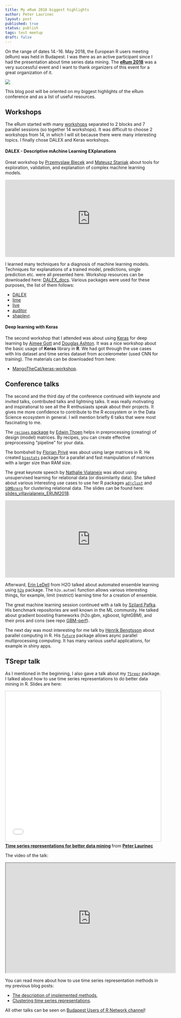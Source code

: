 ```yaml
---
title: My eRum 2018 biggest highlights
author: Peter Laurinec
layout: post
published: true
status: publish
tags: test meetup
draft: false
---
```

 

 
On the range of dates 14.-16. May 2018, the European R users meeting (eRum) was held in Budapest. I was there as an active participant since I had the presentation about time series data mining. The [**eRum 2018**](http://2018.erum.io/) was a very successful event and I want to thank organizers of this event for a great organization of it.
 
![](/images/post_9/erum.jpg)
 
This blog post will be oriented on my biggest highlights of the eRum conference and as a list of useful resources.
 
## Workshops
 
The eRum started with many [workshops](http://2018.erum.io/#workshop-tutors) separated to 2 blocks and 7 parallel sessions (so together 14 workshops). It was difficult to choose 2 workshops from 14, in which I will sit because there were many interesting topics. I finally chose DALEX and Keras workshops.
 
#### DALEX - Descriptive mAchine Learning EXplanations
 
Great workshop by [Przemyslaw Biecek](https://github.com/pbiecek) and [Mateusz Staniak](https://github.com/mstaniak) about tools for exploration, validation, and explanation of complex machine learning models.
 
<iframe border=0 frameborder=0 height=250 width=550
 src="https://twitframe.com/show?url=https://twitter.com/petolauri/status/995942420914343936"></iframe>
 
I learned many techniques for a diagnosis of machine learning models. Techniques for explanations of a trained model, predictions, single prediction etc. were all presented here. Workshop resources can be downloaded here: [DALEX_docs](https://github.com/pbiecek/DALEX_docs/tree/master/workshops/eRum2018). Various packages were used for these purposes, the list of them follows:
 
 * [DALEX](https://cran.r-project.org/package=DALEX)
 * [lime](https://cran.r-project.org/package=lime)
 * [live](https://cran.r-project.org/package=live)
 * [auditor](https://cran.r-project.org/package=auditor)
 * [shapleyr](https://github.com/redichh/ShapleyR).
 
#### Deep learning with Keras
 
The second workshop that I attended was about using [Keras](https://cran.r-project.org/package=keras) for deep learning by [Aimee Gott](https://github.com/aimeegott) and [Douglas Ashton](https://github.com/dougmet). It was a nice workshop about the basic usage of **Keras** library in **R**. We had got through the use cases with Iris dataset and time series dataset from accelerometer (used CNN for training). The materials can be downloaded from here:
 
 * [MangoTheCat/keras-workshop](https://github.com/MangoTheCat/keras-workshop).
 
## Conference talks
 
The second and the third day of the conference continued with keynote and invited talks, contributed talks and lightning talks. It was really motivating and inspirational to see all the R enthusiasts speak about their projects. It gives me more confidence to contribute to the R ecosystem or in the Data Science ecosystem in general. I will mention briefly 6 talks that were most fascinating to me.
 
The [`recipes` package](https://cran.r-project.org/package=recipes) by [Edwin Thoen](https://github.com/topepo) helps in preprocessing (creating) of design (model) matrices. By recipes, you can create effective preprocessing "pipeline" for your data.
 
The bombshell by [Florian Privé](https://github.com/privefl) was about using large matrices in R. He created [`bigstats`](https://github.com/privefl/bigstatsr) package for a parallel and fast manipulation of matrices with a larger size than RAM size.
 
The great keynote speech by [Nathalie Vialaneix](https://github.com/tuxette) was about using unsupervised learning for relational data (or dissimilarity data). She talked about various interesting use cases to use her R packages [`adjclust`](https://cran.r-project.org/package=adjclust) and [`SOMbrero`](https://cran.r-project.org/package=SOMbrero) for clustering relational data. The slides can be found here: [slides_villavialaneix_ERUM2018](http://www.nathalievilla.org/doc/pdf/slides_villavialaneix_ERUM2018.pdf).
 
<iframe border=0 frameborder=0 height=250 width=550
 src="https://twitframe.com/show?url=https://twitter.com/petolauri/status/996363514796179458"></iframe>
 
Afterward, [Erin LeDell](https://github.com/ledell) from H2O talked about automated ensemble learning using [`h2o`](https://cran.r-project.org/package=h2o) package. The `h2o.automl` function allows various interesting things, for example, limit (restrict) learning time for a creation of ensemble.
 
The great machine learning session continued with a talk by [Szilard Pafka](https://github.com/szilard). His benchmark repositories are well known in the ML community. He talked about gradient boosting frameworks (h2o.gbm, xgboost, lightGBM), and their pros and cons (see repo [GBM-perf](https://github.com/szilard/GBM-perf)).
 
The next day was most interesting for me talk by [Henrik Bengtsson](https://github.com/HenrikBengtsson) about parallel computing in R. His [`future`](https://cran.r-project.org/package=future) package allows async parallel multiprocessing computing. It has many various useful applications, for example in shiny apps.
 
## TSrepr talk
 
As I mentioned in the beginning, I also gave a talk about my [`TSrepr`](https://cran.r-project.org/package=TSrepr) package. I talked about how to use time series representations to do better data mining in R. Slides are here:
 
<iframe src="//www.slideshare.net/slideshow/embed_code/key/41sdTgeikC6Lzj" width="595" height="485" frameborder="0" marginwidth="0" marginheight="0" scrolling="no" style="border:1px solid #CCC; border-width:1px; margin-bottom:5px; max-width: 100%;" allowfullscreen> </iframe> <div style="margin-bottom:5px"> <strong> <a href="//www.slideshare.net/PeterLaurinec/time-series-representations-for-better-data-mining" title="Time series representations for better data mining" target="_blank">Time series representations for better data mining</a> </strong> from <strong><a href="https://www.slideshare.net/PeterLaurinec" target="_blank">Peter Laurinec</a></strong> </div>
 
The video of the talk:
 
<iframe width="550" height="355"
src="https://youtube.com/embed/U5MFJFi4xsE">
</iframe>
 
You can read more about how to use time series representation methods in my previous blog posts:
 
 * [The description of implemented methods](https://petolau.github.io/TSrepr-time-series-representations/),
 * [Clustering time series representations](https://petolau.github.io/TSrepr-clustering-time-series-representations/).
 
All other talks can be seen on [Budapest Users of R Network channel](https://www.youtube.com/channel/UCTd4P_zVgCjZyCiXWOz1o0Q/videos)!
